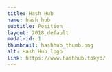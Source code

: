```yaml
---
title: Hash Hub
name: hash hub
subtitle: Position
layout: 2018_default
modal-id: 1
thumbnail: hashhub_thumb.png
alt: Hash Hub logo
link: https://www.hashhub.tokyo/
---
```

